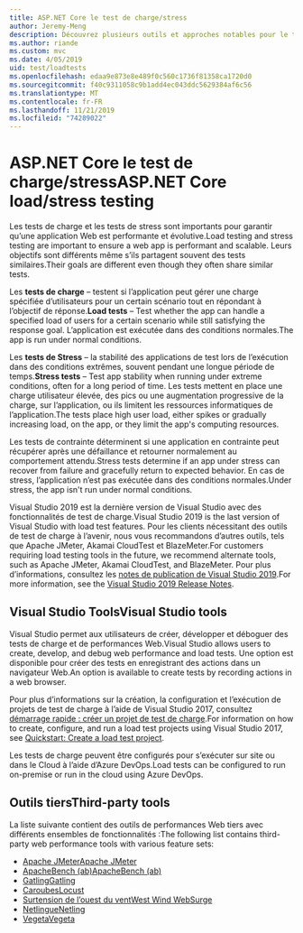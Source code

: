 ```yaml
---
title: ASP.NET Core le test de charge/stress
author: Jeremy-Meng
description: Découvrez plusieurs outils et approches notables pour le test de charge et les tests de stress ASP.NET Core les applications.
ms.author: riande
ms.custom: mvc
ms.date: 4/05/2019
uid: test/loadtests
ms.openlocfilehash: edaa9e873e8e489f0c560c1736f81358ca1720d0
ms.sourcegitcommit: f40c9311058c9b1add4ec043ddc5629384af6c56
ms.translationtype: MT
ms.contentlocale: fr-FR
ms.lasthandoff: 11/21/2019
ms.locfileid: "74289022"
---
```

# <a name="aspnet-core-loadstress-testing"></a><span data-ttu-id="28693-103">ASP.NET Core le test de charge/stress</span><span class="sxs-lookup"><span data-stu-id="28693-103">ASP.NET Core load/stress testing</span></span>

<span data-ttu-id="28693-104">Les tests de charge et les tests de stress sont importants pour garantir qu’une application Web est performante et évolutive.</span><span class="sxs-lookup"><span data-stu-id="28693-104">Load testing and stress testing are important to ensure a web app is performant and scalable.</span></span> <span data-ttu-id="28693-105">Leurs objectifs sont différents même s’ils partagent souvent des tests similaires.</span><span class="sxs-lookup"><span data-stu-id="28693-105">Their goals are different even though they often share similar tests.</span></span>

<span data-ttu-id="28693-106">Les **tests de charge** &ndash; testent si l’application peut gérer une charge spécifiée d’utilisateurs pour un certain scénario tout en répondant à l’objectif de réponse.</span><span class="sxs-lookup"><span data-stu-id="28693-106">**Load tests** &ndash; Test whether the app can handle a specified load of users for a certain scenario while still satisfying the response goal.</span></span> <span data-ttu-id="28693-107">L’application est exécutée dans des conditions normales.</span><span class="sxs-lookup"><span data-stu-id="28693-107">The app is run under normal conditions.</span></span>

<span data-ttu-id="28693-108">Les **tests de Stress** &ndash; la stabilité des applications de test lors de l’exécution dans des conditions extrêmes, souvent pendant une longue période de temps.</span><span class="sxs-lookup"><span data-stu-id="28693-108">**Stress tests** &ndash; Test app stability when running under extreme conditions, often for a long period of time.</span></span> <span data-ttu-id="28693-109">Les tests mettent en place une charge utilisateur élevée, des pics ou une augmentation progressive de la charge, sur l’application, ou ils limitent les ressources informatiques de l’application.</span><span class="sxs-lookup"><span data-stu-id="28693-109">The tests place high user load, either spikes or gradually increasing load, on the app, or they limit the app's computing resources.</span></span>

<span data-ttu-id="28693-110">Les tests de contrainte déterminent si une application en contrainte peut récupérer après une défaillance et retourner normalement au comportement attendu.</span><span class="sxs-lookup"><span data-stu-id="28693-110">Stress tests determine if an app under stress can recover from failure and gracefully return to expected behavior.</span></span> <span data-ttu-id="28693-111">En cas de stress, l’application n’est pas exécutée dans des conditions normales.</span><span class="sxs-lookup"><span data-stu-id="28693-111">Under stress, the app isn't run under normal conditions.</span></span>

<span data-ttu-id="28693-112">Visual Studio 2019 est la dernière version de Visual Studio avec des fonctionnalités de test de charge.</span><span class="sxs-lookup"><span data-stu-id="28693-112">Visual Studio 2019 is the last version of Visual Studio with load test features.</span></span> <span data-ttu-id="28693-113">Pour les clients nécessitant des outils de test de charge à l’avenir, nous vous recommandons d’autres outils, tels que Apache JMeter, Akamai CloudTest et BlazeMeter.</span><span class="sxs-lookup"><span data-stu-id="28693-113">For customers requiring load testing tools in the future, we recommend alternate tools, such as Apache JMeter, Akamai CloudTest, and BlazeMeter.</span></span> <span data-ttu-id="28693-114">Pour plus d’informations, consultez les [notes de publication de Visual Studio 2019](/visualstudio/releases/2019/release-notes-v16.0#test-tools).</span><span class="sxs-lookup"><span data-stu-id="28693-114">For more information, see the [Visual Studio 2019 Release Notes](/visualstudio/releases/2019/release-notes-v16.0#test-tools).</span></span>

## <a name="visual-studio-tools"></a><span data-ttu-id="28693-115">Visual Studio Tools</span><span class="sxs-lookup"><span data-stu-id="28693-115">Visual Studio tools</span></span>

<span data-ttu-id="28693-116">Visual Studio permet aux utilisateurs de créer, développer et déboguer des tests de charge et de performances Web.</span><span class="sxs-lookup"><span data-stu-id="28693-116">Visual Studio allows users to create, develop, and debug web performance and load tests.</span></span> <span data-ttu-id="28693-117">Une option est disponible pour créer des tests en enregistrant des actions dans un navigateur Web.</span><span class="sxs-lookup"><span data-stu-id="28693-117">An option is available to create tests by recording actions in a web browser.</span></span>

<span data-ttu-id="28693-118">Pour plus d’informations sur la création, la configuration et l’exécution de projets de test de charge à l’aide de Visual Studio 2017, consultez [démarrage rapide : créer un projet de test de charge](/visualstudio/test/quickstart-create-a-load-test-project?view=vs-2017).</span><span class="sxs-lookup"><span data-stu-id="28693-118">For information on how to create, configure, and run a load test projects using Visual Studio 2017, see [Quickstart: Create a load test project](/visualstudio/test/quickstart-create-a-load-test-project?view=vs-2017).</span></span>

<span data-ttu-id="28693-119">Les tests de charge peuvent être configurés pour s’exécuter sur site ou dans le Cloud à l’aide d’Azure DevOps.</span><span class="sxs-lookup"><span data-stu-id="28693-119">Load tests can be configured to run on-premise or run in the cloud using Azure DevOps.</span></span>

## <a name="third-party-tools"></a><span data-ttu-id="28693-120">Outils tiers</span><span class="sxs-lookup"><span data-stu-id="28693-120">Third-party tools</span></span>

<span data-ttu-id="28693-121">La liste suivante contient des outils de performances Web tiers avec différents ensembles de fonctionnalités :</span><span class="sxs-lookup"><span data-stu-id="28693-121">The following list contains third-party web performance tools with various feature sets:</span></span>

* [<span data-ttu-id="28693-122">Apache JMeter</span><span class="sxs-lookup"><span data-stu-id="28693-122">Apache JMeter</span></span>](https://jmeter.apache.org/)
* [<span data-ttu-id="28693-123">ApacheBench (ab)</span><span class="sxs-lookup"><span data-stu-id="28693-123">ApacheBench (ab)</span></span>](https://httpd.apache.org/docs/2.4/programs/ab.html)
* [<span data-ttu-id="28693-124">Gatling</span><span class="sxs-lookup"><span data-stu-id="28693-124">Gatling</span></span>](https://gatling.io/)
* [<span data-ttu-id="28693-125">Caroubes</span><span class="sxs-lookup"><span data-stu-id="28693-125">Locust</span></span>](https://locust.io/)
* [<span data-ttu-id="28693-126">Surtension de l’ouest du vent</span><span class="sxs-lookup"><span data-stu-id="28693-126">West Wind WebSurge</span></span>](https://websurge.west-wind.com/)
* [<span data-ttu-id="28693-127">Netlingue</span><span class="sxs-lookup"><span data-stu-id="28693-127">Netling</span></span>](https://github.com/hallatore/Netling)
* [<span data-ttu-id="28693-128">Vegeta</span><span class="sxs-lookup"><span data-stu-id="28693-128">Vegeta</span></span>](https://github.com/tsenart/vegeta)
